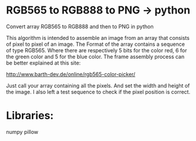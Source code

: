 # RGB565 to RGB888 to PNG -> python
Convert array RGB565 to RGB888 and then to PNG in python

This algorithm is intended to assemble an image from an array that consists of pixel to pixel of an image.
The Format of the array contains a sequence of type RGB565. Where there are respectively 5 bits for the color red, 6 for the green color and 5 for the blue color.
The frame assembly process can be better explained at this site:

http://www.barth-dev.de/online/rgb565-color-picker/

Just call your array containing all the pixels. And set the width and height of the image.
I also left a test sequence to check if the pixel position is correct.

# Libraries:
numpy
pillow
